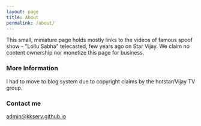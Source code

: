 ```yaml
---
layout: page
title: About
permalink: /about/
---
```


This small, miniature page holds mostly links to the videos of famous spoof show - "Lollu Sabha" telecasted, few years ago on Star Vijay. We claim no content ownership nor monetize this page for business.


### More Information

I had to move to blog system due to copyright claims by the hotstar/Vijay TV group.

### Contact me

[admin@kkserv.github.io](mailto:kkzone47@gmail.com)
